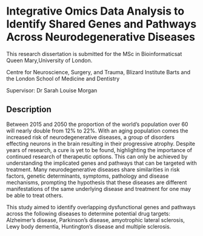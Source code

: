 # Integrative Omics Data Analysis to Identify Shared Genes and Pathways Across Neurodegenerative Diseases


This research dissertation is submitted for the MSc in Bioinformaticsat Queen Mary,University of London.

Centre for Neuroscience, Surgery, and Trauma, Blizard Institute
Barts and the London School of Medicine and Dentistry

Supervisor: Dr Sarah Louise Morgan

## Description
Between 2015 and 2050 the proportion of the world’s population over 60 will
nearly double from 12% to 22%. With an aging population comes the increased risk of
neurodegenerative diseases, a group of disorders effecting neurons in the brain resulting in
their progressive atrophy. Despite years of research, a cure is yet to be found, highlighting the
importance of continued research of therapeutic options. This can only be achieved by
understanding the implicated genes and pathways that can be targeted with treatment. Many
neurodegenerative diseases share similarities in risk factors, genetic determinants, symptoms,
pathology and disease mechanisms, prompting the hypothesis that these diseases are different
manifestations of the same underlying disease and treatment for one may be able to treat
others.

This study aimed to identify overlapping dysfunctional genes and pathways across the
following diseases to determine potential drug targets: Alzheimer’s disease, Parkinson’s
disease, amyotrophic lateral sclerosis, Lewy body dementia, Huntington’s disease and
multiple sclerosis.
